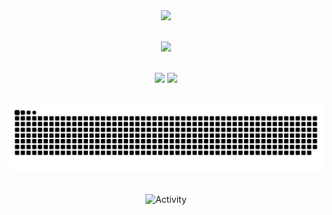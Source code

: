 <div align="center">
  <img src="https://github-readme-streak-stats.herokuapp.com/?user=sc-zhang&theme=dark" /><br><br>
  
  <img src="https://github-profile-trophy.vercel.app/?username=sc-zhang&theme=gruvbox&row=1&column=8&no-frame=true&no-bg=true" /><br><br>
  
  <img height="137px" src="https://github-readme-stats-git-masterrstaa-rickstaa.vercel.app/api?username=sc-zhang&show_icons=true&card_width=500&line_height=21&theme=dark" />
  <img height="137px" src="https://github-readme-stats-git-masterrstaa-rickstaa.vercel.app/api/top-langs/?username=sc-zhang&layout=compact&card_width=450&langs_count=6&theme=dark" /><br><br>
  
  <img src="https://github.com/sc-zhang/sc-zhang/blob/output/github-contribution-grid-snake-dark.svg" /><br><br>
  
  <img src="https://activity-graph.cyclic.app/graph?username=sc-zhang&theme=github-compact&hide_border=true" alt="Activity"/>
</div>
